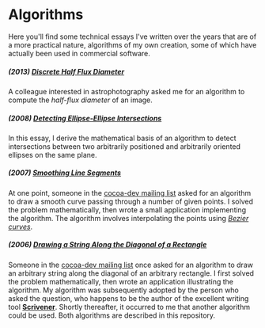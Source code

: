 # Algorithms
Here you'll find some technical essays I've written over the years that are of a more practical nature, algorithms of my own creation, some of which have actually been used in commercial software.

##### (2013) [Discrete Half Flux Diameter](https://github.com/wltrup/Algs-Discrete-Half-Flux-Diameter)
A colleague interested in astrophotography asked me for an algorithm to compute the _half-flux diameter_ of an image.

##### (2008) [Detecting Ellipse-Ellipse Intersections](https://github.com/wltrup/Algs-Detecting-Ellipse-Ellipse-Intersections)
In this essay, I derive the mathematical basis of an algorithm to detect intersections between two arbitrarily positioned and arbitrarily oriented ellipses on the same plane.

##### (2007) [Smoothing Line Segments](https://github.com/wltrup/Algs-Smoothing-Line-Segments)
At one point, someone in the [cocoa-dev mailing list](https://lists.apple.com/mailman/listinfo/cocoa-dev) asked for an algorithm to draw a smooth curve passing through a number of given points. I solved the problem mathematically, then wrote a small application implementing the algorithm. The algorithm involves interpolating the points using [_Bezier curves_](http://en.wikipedia.org/wiki/Bézier_curve).

##### (2006) [Drawing a String Along the Diagonal of a Rectangle](https://github.com/wltrup/Algs-Drawing-a-String-Along-the-Diagonal-of-a-Rectangle)
Someone in the [cocoa-dev mailing list](https://lists.apple.com/mailman/listinfo/cocoa-dev) once asked for an algorithm to draw an arbitrary string along the diagonal of an arbitrary rectangle. I first solved the problem mathematically, then wrote an application illustrating the algorithm. My algorithm was subsequently adopted by the person who asked the question, who happens to be the author of the excellent writing tool [**Scrivener**](https://www.literatureandlatte.com/scrivener.php). Shortly thereafter, it occurred to me that another algorithm could be used. Both algorithms are described in this repository.
